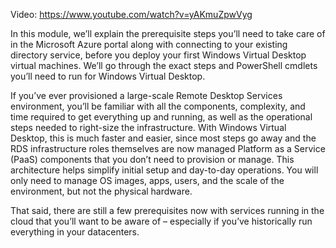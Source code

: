 Video: https://www.youtube.com/watch?v=yAKmuZpwVyg  
 
In this module, we’ll explain the prerequisite steps you’ll need to take care of in the Microsoft Azure portal along with connecting to your existing directory service, before you deploy your first Windows Virtual Desktop virtual machines. We’ll go through the exact steps and PowerShell cmdlets you’ll need to run for Windows Virtual Desktop. 

If you’ve ever provisioned a large-scale Remote Desktop Services environment, you’ll be familiar with all the components, complexity, and time required to get everything up and running, as well as the operational steps needed to right-size the infrastructure. With Windows Virtual Desktop, this is much faster and easier, since most steps go away and the RDS infrastructure roles themselves are now managed Platform as a Service (PaaS) components that you don’t need to provision or manage. This architecture helps simplify initial setup and day-to-day operations. You will only need to manage OS images, apps, users, and the scale of the environment, but not the physical hardware. 

That said, there are still a few prerequisites now with services running in the cloud that you’ll want to be aware of – especially if you’ve historically run everything in your datacenters. 
